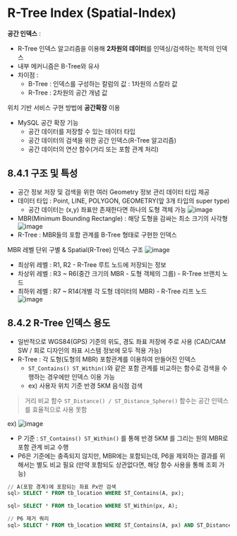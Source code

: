 # R-Tree Index (Spatial-Index) 
**공간 인덱스** : 
- R-Tree 인덱스 알고리즘을 이용해 **2차원의 데이터**를 인덱싱/검색하는 목적의 인덱스
- 내부 메커니즘은 B-Tree와 유사 
- 차이점 : 
  - B-Tree : 인덱스를 구성하는 칼럼의 값 : 1차원의 스칼라 값
  - R-Tree : 2차원의 공간 개념 값 

위치 기반 서비스 구현 방법에 **공간확장** 이용
- MySQL 공간 확장 기능
  - 공간 데이터를 저장할 수 있는 데이터 타입
  - 공간 데이터의 검색을 위한 공간 인덱스(R-Tree 알고리즘) 
  - 공간 데이터의 연산 함수(거리 또는 포함 관계 처리) 

## 8.4.1 구조 및 특성
- 공간 정보 저장 및 검색을 위한 여러 Geometry 정보 관리 데이터 타입 제공
- 데이터 타입 : Point, LINE, POLYGON, GEOMETRY(앞 3개 타입의 super type) 
  - 공간 데이터는 (x,y) 좌표만 존재한다면 하나의 도형 객체 가능 
![image](https://github.com/xonmin/TIL/assets/27190617/d2dd4494-9606-4a58-8702-eb98d898065d)
- MBR(Minimum Bounding Rectangle) : 해당 도형을 감싸는 최소 크기의 사각형 
![image](https://github.com/xonmin/TIL/assets/27190617/340f125a-bea9-4ce8-b184-698a693273b3)
- R-Tree : MBR들의 포함 관계를 B-Tree 형태로 구현한 인덱스 

MBR 레벨 단위 구별 & Spatial(R-Tree) 인덱스 구조 
![image](https://github.com/xonmin/TIL/assets/27190617/4a1ccf62-add3-4b45-860d-b2dfd4e8f407)
- 최상위 레벨 : R1, R2 - R-Tree 루트 노드에 저장되는 정보
- 차상위 레벨 : R3 ~ R6(중간 크기의 MBR - 도형 객체의 그룹) - R-Tree 브랜치 노드 
- 최하위 레벨 : R7 ~ R14(개별 각 도형 데이터의 MBR)  - R-Tree 리프 노드 
![image](https://github.com/xonmin/TIL/assets/27190617/28f2d52d-6788-498f-99e0-8e09305abfeb)

## 8.4.2 R-Tree 인덱스 용도 
- 일반적으로 WGS84(GPS) 기준의 위도, 경도 좌표 저장에 주로 사용 (CAD/CAM SW / 회로 디자인의 좌표 시스템 정보에 모두 적용 가능) 
- R-Tree : 각 도형(도형의 MBR) 포함관계를 이용하여 만들어진 인덱스 
  - `ST_Contains() ST_Within()`와 같은 포함 관계를 비교하는 함수로 검색을 수행하는 경우에만 인덱스 이용 가능 
  - ex) 사용자 위치 기준 반경 5KM 음식점 검색 
> 거리 비교 함수 `ST_Distance() / ST_Distance_Sphere()` 함수는 공간 인덱스를 효율적으로 사용 못함 

ex) 
![image](https://github.com/xonmin/TIL/assets/27190617/d891fabe-d4cd-4b1f-9cec-29fadf4f3464)
- P 기준 : `ST_Contains() ST_Within()` 를 통해 반경 5KM 를 그리는 원의 MBR로 포함 관계 비교 수행 
- P6은 기준에는 충족되지 않지만, MBR에는 포함되는데, P6을 제외하는 결과를 위해서는 별도 비교 필요 (만약 포함되도 상관없다면, 해당 함수 사용을 통해 조회 가능)

```sql 
// A(포함 경계)에 포함되는 좌표 Px만 검색
sql> SELECT * FROM tb_location WHERE ST_Contains(A, px);

sql> SELECT * FROM tb_location WHERE ST_Within(px, A);

// P6 제거 쿼리 
sql> SELECT * FROM tb_location WHERE ST_Contains(A, px) AND ST_Distance_Sphere(p, px) <= 5*1000 // 5km
```
